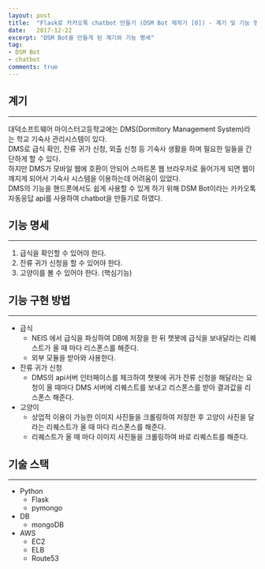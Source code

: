 ```yaml
---
layout: post
title:  "Flask로 카카오톡 chatbot 만들기 (DSM Bot 제작기 [0]) - 계기 및 기능 명세"
date:   2017-12-22
excerpt: "DSM Bot을 만들게 된 계기와 기능 명세"
tag: 
- DSM Bot
- chatbot
comments: true
---
```


## 계기
---
대덕소프트웨어 마이스터고등학교에는 DMS(Dormitory Management System)라는 학교 기숙사 관리시스템이 있다.  
DMS로 급식 확인, 잔류 귀가 신청, 외출 신청 등 기숙사 생활을 하며 필요한 일들을 간단하게 할 수 있다.  
하지만 DMS가 모바일 웹에 호환이 안되어 스마트폰 웹 브라우저로 들어가게 되면 웹이 깨지게 되어서 기숙사 시스템을 이용하는데 어려움이 있었다.  
DMS의 기능을 핸드폰에서도 쉽게 사용할 수 있게 하기 위해 DSM Bot이라는 카카오톡 자동응답 api를 사용하여 chatbot을 만들기로 하였다.  

## 기능 명세
---
1. 급식을 확인할 수 있어야 한다.
2. 잔류 귀가 신청을 할 수 있어야 한다.
3. 고양이를 볼 수 있어야 한다. (핵심기능)  

## 기능 구현 방법
---
* 급식
    * NEIS 에서 급식을 파싱하여 DB에 저장을 한 뒤 챗봇에 급식을 보내달라는 리퀘스트가 올 때 마다 리스폰스를 해준다.
    * 외부 모듈을 받아와 사용한다.
* 잔류 귀가 신청
    * DMS의 api서버 인터페이스를 체크하여 챗봇에 귀가 잔류 신청을 해달라는 요청이 올 때마다 DMS 서버에 리퀘스트를 보내고 리스폰스를 받아 결과값을 리스폰스 해준다.
* 고양이
    * 상업적 이용이 가능한 이미지 사진들을 크롤링하여 저장한 후 고양이 사진을 달라는 리퀘스트가 올 때 마다 리스폰스를 해준다.
    * 리퀘스트가 올 때 마다 이미지 사진들을 크롤링하여 바로 리퀘스트를 해준다.  

## 기술 스택
---
* Python
    * Flask
    * pymongo
* DB
    * mongoDB
* AWS
    * EC2
    * ELB
    * Route53